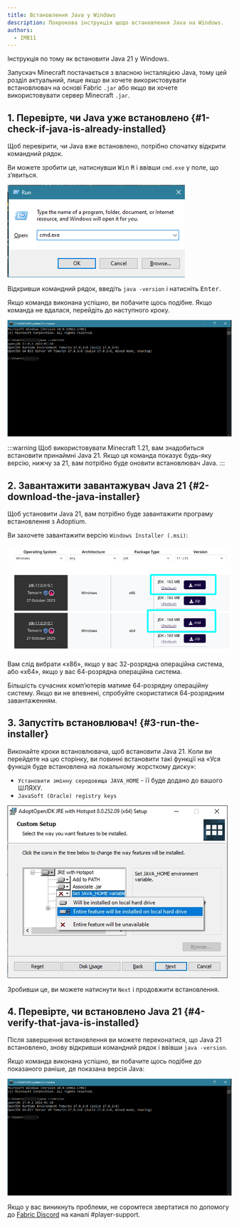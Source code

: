 ```yaml
---
title: Встановлення Java у Windows
description: Покрокова інструкція щодо встановлення Java на Windows.
authors:
  - IMB11
---
```


Інструкція по тому як встановити Java 21 у Windows.

Запускач Minecraft постачається з власною інсталяцією Java, тому цей розділ актуальний, лише якщо ви хочете використовувати встановлювач на основі Fabric `.jar` або якщо ви хочете використовувати сервер Minecraft `.jar`.

## 1. Перевірте, чи Java уже встановлено {#1-check-if-java-is-already-installed}

Щоб перевірити, чи Java вже встановлено, потрібно спочатку відкрити командний рядок.

Ви можете зробити це, натиснувши <kbd>Win</kbd> <kbd>R</kbd> і ввівши `cmd.exe` у поле, що з’явиться.

![Діалогове вікно запуску Windows із "cmd.exe" на панелі запуску](/assets/players/installing-java/windows-run-dialog.png)

Відкривши командний рядок, введіть `java -version` і натисніть <kbd>Enter</kbd>.

Якщо команда виконана успішно, ви побачите щось подібне. Якщо команда не вдалася, перейдіть до наступного кроку.

![Командний рядок із введеним "java -version"](/assets/players/installing-java/windows-java-version.png)

:::warning
Щоб використовувати Minecraft 1.21, вам знадобиться встановити принаймні Java 21. Якщо ця команда показує будь-яку версію, нижчу за 21, вам потрібно буде оновити встановлювач Java.
:::

## 2. Завантажити завантажувач Java 21 {#2-download-the-java-installer}

Щоб установити Java 21, вам потрібно буде завантажити програму встановлення з Adoptium.

Ви захочете завантажити версію `Windows Installer (.msi)`:

![Сторінка завантаження Adoptium із виділеним встановлювачем Windows (.msi)](/assets/players/installing-java/windows-download-java.png)

Вам слід вибрати «x86», якщо у вас 32-розрядна операційна система, або «x64», якщо у вас 64-розрядна операційна система.

Більшість сучасних комп’ютерів матиме 64-розрядну операційну систему. Якщо ви не впевнені, спробуйте скористатися 64-розрядним завантаженням.

## 3. Запустіть встановлювач! {#3-run-the-installer}

Виконайте кроки встановлювача, щоб встановити Java 21. Коли ви перейдете на цю сторінку, ви повинні встановити такі функції на «Уся функція буде встановлена ​​на локальному жорсткому диску»:

- `Установити змінну середовища JAVA_HOME` - її буде додано до вашого ШЛЯХУ.
- `JavaSoft (Oracle) registry keys`

![Встановлювач Java 21 із виділеними параметрами «Встановити змінну JAVA_HOME» і «ключами реєстру JavaSoft (Oracle)»](/assets/players/installing-java/windows-wizard-screenshot.png)

Зробивши це, ви можете натиснути `Next` і продовжити встановлення.

## 4. Перевірте, чи встановлено Java 21 {#4-verify-that-java-is-installed}

Після завершення встановлення ви можете переконатися, що Java 21 встановлено, знову відкривши командний рядок і ввівши `java -version`.

Якщо команда виконана успішно, ви побачите щось подібне до показаного раніше, де показана версія Java:

![Командний рядок із введеним "java -version"](/assets/players/installing-java/windows-java-version.png)

Якщо у вас виникнуть проблеми, не соромтеся звертатися по допомогу до [Fabric Discord](https://discord.gg/v6v4pMv) на каналі #player-support.
